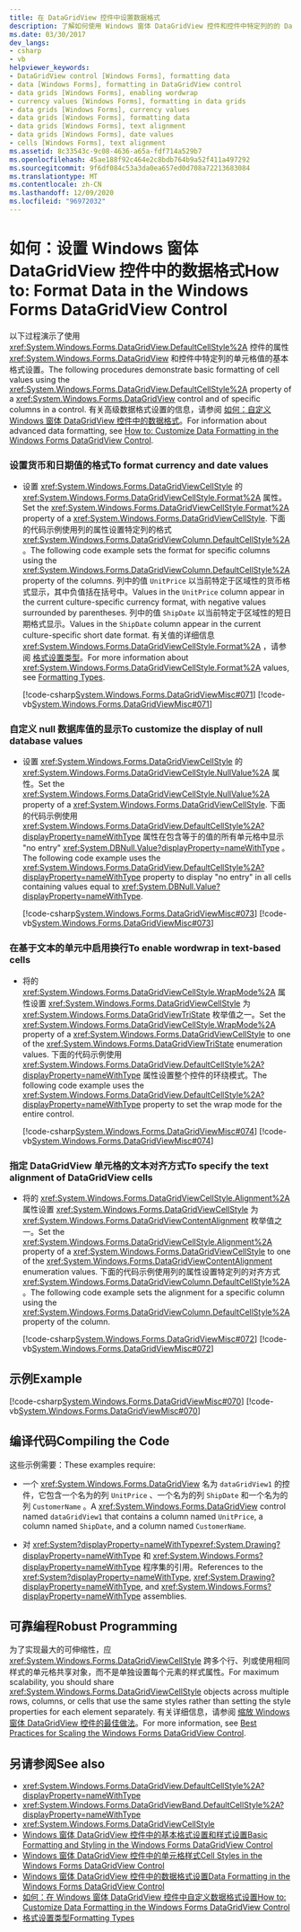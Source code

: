 ```yaml
---
title: 在 DataGridView 控件中设置数据格式
description: 了解如何使用 Windows 窗体 DataGridView 控件和控件中特定列的的 Datagridviewband.defaultcellstyle 属性设置单元值的格式。
ms.date: 03/30/2017
dev_langs:
- csharp
- vb
helpviewer_keywords:
- DataGridView control [Windows Forms], formatting data
- data [Windows Forms], formatting in DataGridView control
- data grids [Windows Forms], enabling wordwrap
- currency values [Windows Forms], formatting in data grids
- data grids [Windows Forms], currency values
- data grids [Windows Forms], formatting data
- data grids [Windows Forms], text alignment
- data grids [Windows Forms], date values
- cells [Windows Forms], text alignment
ms.assetid: 8c33543c-9c08-4636-a65a-fdf714a529b7
ms.openlocfilehash: 45ae188f92c464e2c8bdb764b9a52f411a497292
ms.sourcegitcommit: 9f6df084c53a3da0ea657ed0d708a72213683084
ms.translationtype: MT
ms.contentlocale: zh-CN
ms.lasthandoff: 12/09/2020
ms.locfileid: "96972032"
---
```

# <a name="how-to-format-data-in-the-windows-forms-datagridview-control"></a><span data-ttu-id="19949-103">如何：设置 Windows 窗体 DataGridView 控件中的数据格式</span><span class="sxs-lookup"><span data-stu-id="19949-103">How to: Format Data in the Windows Forms DataGridView Control</span></span>

<span data-ttu-id="19949-104">以下过程演示了使用 <xref:System.Windows.Forms.DataGridView.DefaultCellStyle%2A> 控件的属性 <xref:System.Windows.Forms.DataGridView> 和控件中特定列的单元格值的基本格式设置。</span><span class="sxs-lookup"><span data-stu-id="19949-104">The following procedures demonstrate basic formatting of cell values using the <xref:System.Windows.Forms.DataGridView.DefaultCellStyle%2A> property of a <xref:System.Windows.Forms.DataGridView> control and of specific columns in a control.</span></span> <span data-ttu-id="19949-105">有关高级数据格式设置的信息，请参阅 [如何：自定义 Windows 窗体 DataGridView 控件中的数据格式](how-to-customize-data-formatting-in-the-windows-forms-datagridview-control.md)。</span><span class="sxs-lookup"><span data-stu-id="19949-105">For information about advanced data formatting, see [How to: Customize Data Formatting in the Windows Forms DataGridView Control](how-to-customize-data-formatting-in-the-windows-forms-datagridview-control.md).</span></span>  
  
### <a name="to-format-currency-and-date-values"></a><span data-ttu-id="19949-106">设置货币和日期值的格式</span><span class="sxs-lookup"><span data-stu-id="19949-106">To format currency and date values</span></span>  
  
- <span data-ttu-id="19949-107">设置 <xref:System.Windows.Forms.DataGridViewCellStyle> 的 <xref:System.Windows.Forms.DataGridViewCellStyle.Format%2A> 属性。</span><span class="sxs-lookup"><span data-stu-id="19949-107">Set the <xref:System.Windows.Forms.DataGridViewCellStyle.Format%2A> property of a <xref:System.Windows.Forms.DataGridViewCellStyle>.</span></span> <span data-ttu-id="19949-108">下面的代码示例使用列的属性设置特定列的格式 <xref:System.Windows.Forms.DataGridViewColumn.DefaultCellStyle%2A> 。</span><span class="sxs-lookup"><span data-stu-id="19949-108">The following code example sets the format for specific columns using the <xref:System.Windows.Forms.DataGridViewColumn.DefaultCellStyle%2A> property of the columns.</span></span> <span data-ttu-id="19949-109">列中的值 `UnitPrice` 以当前特定于区域性的货币格式显示，其中负值括在括号中。</span><span class="sxs-lookup"><span data-stu-id="19949-109">Values in the `UnitPrice` column appear in the current culture-specific currency format, with negative values surrounded by parentheses.</span></span> <span data-ttu-id="19949-110">列中的值 `ShipDate` 以当前特定于区域性的短日期格式显示。</span><span class="sxs-lookup"><span data-stu-id="19949-110">Values in the `ShipDate` column appear in the current culture-specific short date format.</span></span> <span data-ttu-id="19949-111">有关值的详细信息 <xref:System.Windows.Forms.DataGridViewCellStyle.Format%2A> ，请参阅 [格式设置类型](/dotnet/standard/base-types/formatting-types)。</span><span class="sxs-lookup"><span data-stu-id="19949-111">For more information about <xref:System.Windows.Forms.DataGridViewCellStyle.Format%2A> values, see [Formatting Types](/dotnet/standard/base-types/formatting-types).</span></span>  
  
     [!code-csharp[System.Windows.Forms.DataGridViewMisc#071](~/samples/snippets/csharp/VS_Snippets_Winforms/System.Windows.Forms.DataGridViewMisc/CS/datagridviewmisc.cs#071)]
     [!code-vb[System.Windows.Forms.DataGridViewMisc#071](~/samples/snippets/visualbasic/VS_Snippets_Winforms/System.Windows.Forms.DataGridViewMisc/VB/datagridviewmisc.vb#071)]  
  
### <a name="to-customize-the-display-of-null-database-values"></a><span data-ttu-id="19949-112">自定义 null 数据库值的显示</span><span class="sxs-lookup"><span data-stu-id="19949-112">To customize the display of null database values</span></span>  
  
- <span data-ttu-id="19949-113">设置 <xref:System.Windows.Forms.DataGridViewCellStyle> 的 <xref:System.Windows.Forms.DataGridViewCellStyle.NullValue%2A> 属性。</span><span class="sxs-lookup"><span data-stu-id="19949-113">Set the <xref:System.Windows.Forms.DataGridViewCellStyle.NullValue%2A> property of a <xref:System.Windows.Forms.DataGridViewCellStyle>.</span></span> <span data-ttu-id="19949-114">下面的代码示例使用 <xref:System.Windows.Forms.DataGridView.DefaultCellStyle%2A?displayProperty=nameWithType> 属性在包含等于的值的所有单元格中显示 "no entry" <xref:System.DBNull.Value?displayProperty=nameWithType> 。</span><span class="sxs-lookup"><span data-stu-id="19949-114">The following code example uses the <xref:System.Windows.Forms.DataGridView.DefaultCellStyle%2A?displayProperty=nameWithType> property to display "no entry" in all cells containing values equal to <xref:System.DBNull.Value?displayProperty=nameWithType>.</span></span>  
  
     [!code-csharp[System.Windows.Forms.DataGridViewMisc#073](~/samples/snippets/csharp/VS_Snippets_Winforms/System.Windows.Forms.DataGridViewMisc/CS/datagridviewmisc.cs#073)]
     [!code-vb[System.Windows.Forms.DataGridViewMisc#073](~/samples/snippets/visualbasic/VS_Snippets_Winforms/System.Windows.Forms.DataGridViewMisc/VB/datagridviewmisc.vb#073)]  
  
### <a name="to-enable-wordwrap-in-text-based-cells"></a><span data-ttu-id="19949-115">在基于文本的单元中启用换行</span><span class="sxs-lookup"><span data-stu-id="19949-115">To enable wordwrap in text-based cells</span></span>  
  
- <span data-ttu-id="19949-116">将的 <xref:System.Windows.Forms.DataGridViewCellStyle.WrapMode%2A> 属性设置 <xref:System.Windows.Forms.DataGridViewCellStyle> 为 <xref:System.Windows.Forms.DataGridViewTriState> 枚举值之一。</span><span class="sxs-lookup"><span data-stu-id="19949-116">Set the <xref:System.Windows.Forms.DataGridViewCellStyle.WrapMode%2A> property of a <xref:System.Windows.Forms.DataGridViewCellStyle> to one of the <xref:System.Windows.Forms.DataGridViewTriState> enumeration values.</span></span> <span data-ttu-id="19949-117">下面的代码示例使用 <xref:System.Windows.Forms.DataGridView.DefaultCellStyle%2A?displayProperty=nameWithType> 属性设置整个控件的环绕模式。</span><span class="sxs-lookup"><span data-stu-id="19949-117">The following code example uses the <xref:System.Windows.Forms.DataGridView.DefaultCellStyle%2A?displayProperty=nameWithType> property to set the wrap mode for the entire control.</span></span>  
  
     [!code-csharp[System.Windows.Forms.DataGridViewMisc#074](~/samples/snippets/csharp/VS_Snippets_Winforms/System.Windows.Forms.DataGridViewMisc/CS/datagridviewmisc.cs#074)]
     [!code-vb[System.Windows.Forms.DataGridViewMisc#074](~/samples/snippets/visualbasic/VS_Snippets_Winforms/System.Windows.Forms.DataGridViewMisc/VB/datagridviewmisc.vb#074)]  
  
### <a name="to-specify-the-text-alignment-of-datagridview-cells"></a><span data-ttu-id="19949-118">指定 DataGridView 单元格的文本对齐方式</span><span class="sxs-lookup"><span data-stu-id="19949-118">To specify the text alignment of DataGridView cells</span></span>  
  
- <span data-ttu-id="19949-119">将的 <xref:System.Windows.Forms.DataGridViewCellStyle.Alignment%2A> 属性设置 <xref:System.Windows.Forms.DataGridViewCellStyle> 为 <xref:System.Windows.Forms.DataGridViewContentAlignment> 枚举值之一。</span><span class="sxs-lookup"><span data-stu-id="19949-119">Set the <xref:System.Windows.Forms.DataGridViewCellStyle.Alignment%2A> property of a <xref:System.Windows.Forms.DataGridViewCellStyle> to one of the <xref:System.Windows.Forms.DataGridViewContentAlignment> enumeration values.</span></span> <span data-ttu-id="19949-120">下面的代码示例使用列的属性设置特定列的对齐方式 <xref:System.Windows.Forms.DataGridViewColumn.DefaultCellStyle%2A> 。</span><span class="sxs-lookup"><span data-stu-id="19949-120">The following code example sets the alignment for a specific column using the <xref:System.Windows.Forms.DataGridViewColumn.DefaultCellStyle%2A> property of the column.</span></span>  
  
     [!code-csharp[System.Windows.Forms.DataGridViewMisc#072](~/samples/snippets/csharp/VS_Snippets_Winforms/System.Windows.Forms.DataGridViewMisc/CS/datagridviewmisc.cs#072)]
     [!code-vb[System.Windows.Forms.DataGridViewMisc#072](~/samples/snippets/visualbasic/VS_Snippets_Winforms/System.Windows.Forms.DataGridViewMisc/VB/datagridviewmisc.vb#072)]  
  
## <a name="example"></a><span data-ttu-id="19949-121">示例</span><span class="sxs-lookup"><span data-stu-id="19949-121">Example</span></span>  

 [!code-csharp[System.Windows.Forms.DataGridViewMisc#070](~/samples/snippets/csharp/VS_Snippets_Winforms/System.Windows.Forms.DataGridViewMisc/CS/datagridviewmisc.cs#070)]
 [!code-vb[System.Windows.Forms.DataGridViewMisc#070](~/samples/snippets/visualbasic/VS_Snippets_Winforms/System.Windows.Forms.DataGridViewMisc/VB/datagridviewmisc.vb#070)]  
  
## <a name="compiling-the-code"></a><span data-ttu-id="19949-122">编译代码</span><span class="sxs-lookup"><span data-stu-id="19949-122">Compiling the Code</span></span>  

 <span data-ttu-id="19949-123">这些示例需要：</span><span class="sxs-lookup"><span data-stu-id="19949-123">These examples require:</span></span>  
  
- <span data-ttu-id="19949-124">一个 <xref:System.Windows.Forms.DataGridView> 名为 `dataGridView1` 的控件，它包含一个名为的列 `UnitPrice` 、一个名为的列 `ShipDate` 和一个名为的列 `CustomerName` 。</span><span class="sxs-lookup"><span data-stu-id="19949-124">A <xref:System.Windows.Forms.DataGridView> control named `dataGridView1` that contains a column named `UnitPrice`, a column named `ShipDate`, and a column named `CustomerName`.</span></span>  
  
- <span data-ttu-id="19949-125">对 <xref:System?displayProperty=nameWithType><xref:System.Drawing?displayProperty=nameWithType> 和 <xref:System.Windows.Forms?displayProperty=nameWithType> 程序集的引用。</span><span class="sxs-lookup"><span data-stu-id="19949-125">References to the <xref:System?displayProperty=nameWithType>, <xref:System.Drawing?displayProperty=nameWithType>, and <xref:System.Windows.Forms?displayProperty=nameWithType> assemblies.</span></span>  
  
## <a name="robust-programming"></a><span data-ttu-id="19949-126">可靠编程</span><span class="sxs-lookup"><span data-stu-id="19949-126">Robust Programming</span></span>  

 <span data-ttu-id="19949-127">为了实现最大的可伸缩性，应 <xref:System.Windows.Forms.DataGridViewCellStyle> 跨多个行、列或使用相同样式的单元格共享对象，而不是单独设置每个元素的样式属性。</span><span class="sxs-lookup"><span data-stu-id="19949-127">For maximum scalability, you should share <xref:System.Windows.Forms.DataGridViewCellStyle> objects across multiple rows, columns, or cells that use the same styles rather than setting the style properties for each element separately.</span></span> <span data-ttu-id="19949-128">有关详细信息，请参阅 [缩放 Windows 窗体 DataGridView 控件的最佳做法](best-practices-for-scaling-the-windows-forms-datagridview-control.md)。</span><span class="sxs-lookup"><span data-stu-id="19949-128">For more information, see [Best Practices for Scaling the Windows Forms DataGridView Control](best-practices-for-scaling-the-windows-forms-datagridview-control.md).</span></span>  
  
## <a name="see-also"></a><span data-ttu-id="19949-129">另请参阅</span><span class="sxs-lookup"><span data-stu-id="19949-129">See also</span></span>

- <xref:System.Windows.Forms.DataGridView.DefaultCellStyle%2A?displayProperty=nameWithType>
- <xref:System.Windows.Forms.DataGridViewBand.DefaultCellStyle%2A?displayProperty=nameWithType>
- <xref:System.Windows.Forms.DataGridViewCellStyle>
- [<span data-ttu-id="19949-130">Windows 窗体 DataGridView 控件中的基本格式设置和样式设置</span><span class="sxs-lookup"><span data-stu-id="19949-130">Basic Formatting and Styling in the Windows Forms DataGridView Control</span></span>](basic-formatting-and-styling-in-the-windows-forms-datagridview-control.md)
- [<span data-ttu-id="19949-131">Windows 窗体 DataGridView 控件中的单元格样式</span><span class="sxs-lookup"><span data-stu-id="19949-131">Cell Styles in the Windows Forms DataGridView Control</span></span>](cell-styles-in-the-windows-forms-datagridview-control.md)
- [<span data-ttu-id="19949-132">Windows 窗体 DataGridView 控件中的数据格式设置</span><span class="sxs-lookup"><span data-stu-id="19949-132">Data Formatting in the Windows Forms DataGridView Control</span></span>](data-formatting-in-the-windows-forms-datagridview-control.md)
- [<span data-ttu-id="19949-133">如何：在 Windows 窗体 DataGridView 控件中自定义数据格式设置</span><span class="sxs-lookup"><span data-stu-id="19949-133">How to: Customize Data Formatting in the Windows Forms DataGridView Control</span></span>](how-to-customize-data-formatting-in-the-windows-forms-datagridview-control.md)
- [<span data-ttu-id="19949-134">格式设置类型</span><span class="sxs-lookup"><span data-stu-id="19949-134">Formatting Types</span></span>](/dotnet/standard/base-types/formatting-types)
